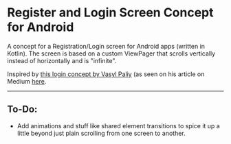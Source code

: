 # Register and Login Screen Concept for Android
A concept for a Registration/Login screen for Android apps (written in Kotlin). The screen is based on a custom ViewPager that scrolls vertically instead of horizontally and is "infinite".

Inspired by [this login concept by Vasyl Paliy](https://github.com/vpaliyX/LoginConcept/) (as seen on his article on Medium [here](https://medium.com/@vpaliy/do-you-dare-me-to-implement-this-login-screen-bf29b72d9e39).
______________
## To-Do:
* Add animations and stuff like shared element transitions to spice it up a little beyond just plain scrolling from one screen to another.
